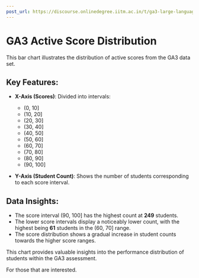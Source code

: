 ```yaml
---
post_url: https://discourse.onlinedegree.iitm.ac.in/t/ga3-large-language-models-discussion-thread-tds-jan-2025/163247/143
---
```

# GA3 Active Score Distribution

This bar chart illustrates the distribution of active scores from the GA3 data set.

## Key Features:

- **X-Axis (Scores)**: Divided into intervals:
  - (0, 10]
  - (10, 20]
  - (20, 30]
  - (30, 40]
  - (40, 50]
  - (50, 60]
  - (60, 70]
  - (70, 80]
  - (80, 90]
  - (90, 100]

- **Y-Axis (Student Count)**: Shows the number of students corresponding to each score interval.

## Data Insights:
- The score interval (90, 100] has the highest count at **249** students.
- The lower score intervals display a noticeably lower count, with the highest being **61** students in the (60, 70] range.
- The score distribution shows a gradual increase in student counts towards the higher score ranges.

This chart provides valuable insights into the performance distribution of students within the GA3 assessment.

For those that are interested.